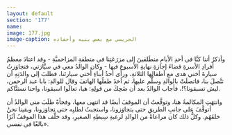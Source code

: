 ```yaml
---
layout: default
section: '177'
name:
image: 177.jpg
image-caption: الجريسي مع بعض بنيه وأحفاده
---
```

وأذكرُ أننا كنَّا في أحدِ الأيامِ منطَلقينَ إلى مزرَعَتِنا في منطقةِ المزاحميَّةِ - وقد اعتادَ معظمُ أفرادِ الأسرةِ قضاءَ إجازةِ نهايةِ الأسبوع فيها - وكان الوالدُ معي في سيَّارَتي، فتجاوَزتُ سيارةَ أختي هدى مع أطفالِها الثلاثةِ، ورأى أحدُ أبناءِ أُختي سيارتَنا، فطلبَ إلى والدَتِهِ أن تتَّصلَ بنا، فاتصلَتْ بالوالدِ وسلَّم عليها، ثم أخذَ طفلُها الهاتفَ وقال للوالدِ: بابا عبد الرحمن، ليش تسبقونا؟!، فأجاب الوالدُ بعد أن ضَحِكَ من قولِهِ: هيا، تعالَوا اسبقونا، واحنا نستنَّاكم.

وانتهَتِ المكالمةُ هنا، وتوقَّعتُ أن الموقفَ أيضًا قد انتهى معها، وفجأةً طلَبَ مني الوالدُ أن أتوقَّفَ على جانبِ الطريقِ حتى يتجاوَزونا، واستجبتُ لطلبِه حتى تجاوَزونا، وبقينا نحنُ خلفَهُم. وكلُّ ذلك كان مراعاةً من الوالدِ لرغبةِ سِبطِهِ الصغيرِ، وقد خلَّف هذا الموقفُ أثَرًا بالغًا في نفسي».

